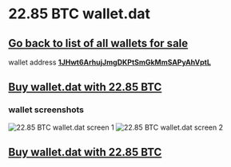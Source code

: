 # 22.85 BTC wallet.dat

## [Go back to list of all wallets for sale](https://github.com/mady2077/walletBTC)


wallet address **[1JHwt6ArhujJmgDKPtSmGkMmSAPyAhVptL](https://www.blockchain.com/btc/address/1JHwt6ArhujJmgDKPtSmGkMmSAPyAhVptL)**

## [Buy wallet.dat with 22.85 BTC](https://satoshidisk.com/pay/CBJB6j)

### wallet screenshots

![22.85 BTC wallet.dat screen 1](https://i.imgur.com/rtuYOii.png)
![22.85 BTC wallet.dat screen 2](https://i.imgur.com/89D1g3e.png)

## [Buy wallet.dat with 22.85 BTC](https://satoshidisk.com/pay/CBJB6j)